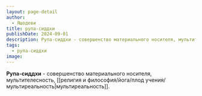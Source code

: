 ```yaml
---
layout: page-detail
author:
  - Яшодеви
title: рупа-сиддхи
publishDate: 2024-09-01
description: Рупа-сиддхи - совершенство материального носителя, мультителесность, мультиреальность.
tags:
  - рупа-сиддхи
image:
---
```

**Рупа-сиддхи** - совершенство материального носителя, мультителесность, [[религия и философия/йога/плод учения/мультиреальность|мультиреальность]].

